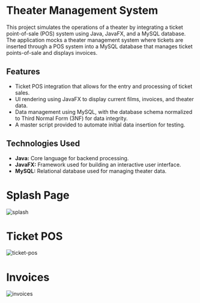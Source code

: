 # Theater Management System

This project simulates the operations of a theater by integrating a ticket point-of-sale (POS) system using Java, JavaFX, and a MySQL database. The application mocks a theater management system where tickets are inserted through a POS system into a MySQL database that manages ticket points-of-sale and displays invoices.

## Features

- Ticket POS integration that allows for the entry and processing of ticket sales.
- UI rendering using JavaFX to display current films, invoices, and theater data.
- Data management using MySQL, with the database schema normalized to Third Normal Form (3NF) for data integrity.
- A master script provided to automate initial data insertion for testing.

## Technologies Used

- **Java:** Core language for backend processing.
- **JavaFX:** Framework used for building an interactive user interface.
- **MySQL:** Relational database used for managing theater data.


<h1>Splash Page</h1>

![splash](https://user-images.githubusercontent.com/81932543/211691742-2599a667-c604-468b-b63f-fafd2fa79933.png)

<h1>Ticket POS</h1>

![ticket-pos](https://user-images.githubusercontent.com/81932543/211691868-ab15f8c0-78d5-416c-97d7-28c2dd883d79.png)

<h1>Invoices</h1>

![invoices](https://user-images.githubusercontent.com/81932543/211692008-36ac7ed2-cd92-4d6f-b49d-70e80949dd89.png)
